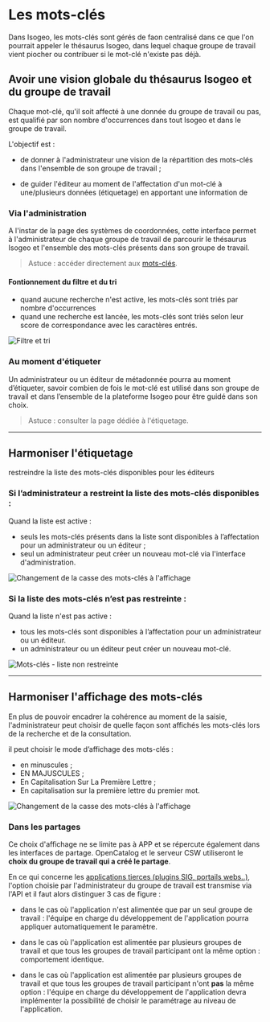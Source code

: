 # Les mots-clés



Dans Isogeo, les mots-clés sont gérés de faon centralisé dans ce que l'on pourrait appeler le thésaurus Isogeo, dans lequel chaque groupe de travail vient piocher ou contribuer si le mot-clé n'existe pas déjà.

## Avoir une vision globale du thésaurus Isogeo et du groupe de travail

Chaque mot-clé, qu'il soit affecté à une donnée du groupe de travail ou pas, est qualifié par son nombre d'occurrences dans tout Isogeo et dans le groupe de travail.

L'objectif est :

* de donner à l'administrateur une vision de la répartition des mots-clés dans l'ensemble de son groupe de travail ;

* de guider l'éditeur au moment de l'affectation d'un mot-clé à une/plusieurs données (étiquetage) en apportant une information de

### Via l'administration

A l'instar de la page des systèmes de coordonnées, cette interface permet à l'administrateur de chaque groupe de travail de parcourir le thésaurus Isogeo et l'ensemble des mots-clés présents dans son groupe de travail.

> Astuce : accéder directement aux [mots-clés](https://app.isogeo.com/admin/keywords).

#### Fontionnement du filtre et du tri
* quand aucune recherche n'est active, les mots-clés sont triés par nombre d'occurrences
* quand une recherche est lancée, les mots-clés sont triés selon leur score de correspondance avec les caractères entrés.

![Filtre et tri](/images/adm_keywords_filtrer_order.gif "Comprendre le fonctionnement du tri et du filtre par recherche dynamique")

### Au moment d'étiqueter

Un administrateur ou un éditeur de métadonnée pourra au moment d’étiqueter, savoir combien de fois le mot-clé est utilisé dans son groupe de travail et dans l’ensemble de la plateforme Isogeo pour être guidé dans son choix.

> Astuce : consulter la page dédiée à l'étiquetage.

____

## Harmoniser l'étiquetage

restreindre la liste des mots-clés disponibles pour les éditeurs

### Si l’administrateur a restreint la liste des mots-clés disponibles :

Quand la liste est active :
* seuls les mots-clés présents dans la liste sont disponibles à l’affectation pour un administrateur ou un éditeur ;
* seul un administrateur peut créer un nouveau mot-clé via l'interface d'administration.

![Changement de la casse des mots-clés à l'affichage](/images/adm_specs_add.gif "Ajouter une nouvelle spécification")

### Si la liste des mots-clés n’est pas restreinte :

Quand la liste n'est pas active :
* tous les mots-clés sont disponibles à l’affectation pour un administrateur ou un éditeur.
* un administrateur ou un éditeur peut créer un nouveau mot-clé.

![Mots-clés - liste non restreinte](/images/adm_specs_add.gif "Créer un nouveau mot-clé quand la liste n'est pas restreinte")

____

## Harmoniser l'affichage des mots-clés

En plus de pouvoir encadrer la cohérence au moment de la saisie, l'administrateur peut choisir de quelle façon sont affichés les mots-clés lors de la recherche et de la consultation.

il peut choisir le mode d’affichage des mots-clés :
* en minuscules ;
* EN MAJUSCULES ;
* En Capitalisation Sur La Première Lettre ;
* En capitalisation sur la première lettre du premier mot.

![Changement de la casse des mots-clés à l'affichage](/images/adm_keywords_case_switch.gif "Différentes options de la casse de l'affichage des mots-clés")


### Dans les partages

Ce choix d'affichage ne se limite pas à APP et se répercute également dans les interfaces de partage. OpenCatalog et le serveur CSW utiliseront le **choix du groupe de travail qui a créé le partage**.

En ce qui concerne les [applications tierces (plugins SIG, portails webs..)](/features/publish/usages_api.html), l'option choisie par l'administrateur du groupe de travail est transmise via l'API et il faut alors distinguer 3 cas de figure :
* dans le cas où l'application n'est alimentée que par un seul groupe de travail : l'équipe en charge du développement de l'application pourra appliquer automatiquement le paramètre.

* dans le cas où l'application est alimentée par plusieurs groupes de travail et que tous les groupes de travail participant ont la même option : comportement identique.

* dans le cas où l'application est alimentée par plusieurs groupes de travail et que tous les groupes de travail participant n'ont **pas** la même option : l'équipe en charge du développement de l'application devra implémenter la possibilité de choisir le paramétrage au niveau de l'application.
